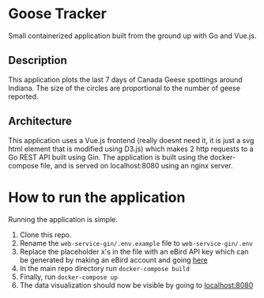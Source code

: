 # Goose Tracker
Small containerized application built from the ground up with Go and Vue.js. 

## Description
This application plots the last 7 days of Canada Geese spottings around Indiana. The size of the circles are proportional to the number of geese reported. 

## Architecture
This application uses a Vue.js frontend (really doesnt need it, it is just a svg html element that is modified using D3.js) which makes 2 http requests to a Go REST API built using Gin. The application is built using the docker-compose file, and is served on localhost:8080 using an nginx server.

# How to run the application
Running the application is simple. 

1. Clone this repo. 
2. Rename the `web-service-gin/.env.example` file to `web-service-gin/.env`
3. Replace the placeholder x's in the file with an eBird API key which can be generated by making an eBird account and going [here](https://ebird.org/api/keygen)
4. In the main repo directory run `docker-compose build`
5. Finally, run `docker-compose up`
6. The data visualization should now be visible by going to [localhost:8080](http://localhost:8080)
